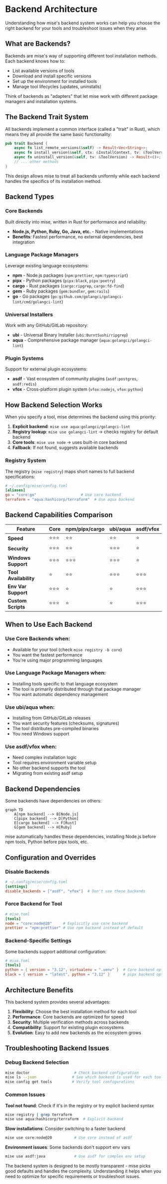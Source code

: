 # Backend Architecture

Understanding how mise's backend system works can help you choose the right backend for your tools and troubleshoot issues when they arise.

## What are Backends?

Backends are mise's way of supporting different tool installation methods. Each backend knows how to:

- List available versions of tools
- Download and install specific versions
- Set up the environment for installed tools
- Manage tool lifecycles (updates, uninstalls)

Think of backends as "adapters" that let mise work with different package managers and installation systems.

## The Backend Trait System

All backends implement a common interface (called a "trait" in Rust), which means they all provide the same basic functionality:

```rust
pub trait Backend {
    async fn list_remote_versions(&self) -> Result<Vec<String>>;
    async fn install_version(&self, ctx: &InstallContext, tv: &ToolVersion) -> Result<()>;
    async fn uninstall_version(&self, tv: &ToolVersion) -> Result<()>;
    // ... other methods
}
```

This design allows mise to treat all backends uniformly while each backend handles the specifics of its installation method.

## Backend Types

### Core Backends
Built directly into mise, written in Rust for performance and reliability:
- **Node.js, Python, Ruby, Go, Java, etc.** - Native implementations
- **Benefits**: Fastest performance, no external dependencies, best integration

### Language Package Managers
Leverage existing language ecosystems:
- **npm** - Node.js packages (`npm:prettier`, `npm:typescript`)
- **pipx** - Python packages (`pipx:black`, `pipx:poetry`)
- **cargo** - Rust packages (`cargo:ripgrep`, `cargo:fd-find`)
- **gem** - Ruby packages (`gem:bundler`, `gem:rails`)
- **go** - Go packages (`go:github.com/golangci/golangci-lint/cmd/golangci-lint`)

### Universal Installers
Work with any GitHub/GitLab repository:
- **ubi** - Universal Binary Installer (`ubi:BurntSushi/ripgrep`)
- **aqua** - Comprehensive package manager (`aqua:golangci/golangci-lint`)

### Plugin Systems
Support for external plugin ecosystems:
- **asdf** - Vast ecosystem of community plugins (`asdf:postgres`, `asdf:redis`)
- **vfox** - Cross-platform plugin system (`vfox:nodejs`, `vfox:python`)

## How Backend Selection Works

When you specify a tool, mise determines the backend using this priority:

1. **Explicit backend**: `mise use aqua:golangci/golangci-lint`
2. **Registry lookup**: `mise use golangci-lint` → checks registry for default backend
3. **Core tools**: `mise use node` → uses built-in core backend
4. **Fallback**: If not found, suggests available backends

### Registry System

The registry (`mise registry`) maps short names to full backend specifications:

```toml
# ~/.config/mise/config.toml
[aliases]
go = "core:go"                    # Use core backend
terraform = "aqua:hashicorp/terraform"  # Use aqua backend
```

## Backend Capabilities Comparison

| Feature | Core | npm/pipx/cargo | ubi/aqua | asdf/vfox |
|---------|------|----------------|-----------|-----------|
| **Speed** | ⭐⭐⭐ | ⭐⭐ | ⭐⭐ | ⭐ |
| **Security** | ⭐⭐⭐ | ⭐⭐ | ⭐⭐⭐ | ⭐ |
| **Windows Support** | ⭐⭐⭐ | ⭐⭐⭐ | ⭐⭐⭐ | ⭐ |
| **Tool Availability** | ⭐ | ⭐⭐ | ⭐⭐⭐ | ⭐⭐⭐ |
| **Env Var Support** | ⭐⭐⭐ | ⭐ | ⭐ | ⭐⭐⭐ |
| **Custom Scripts** | ⭐⭐⭐ | ⭐ | ⭐ | ⭐⭐⭐ |

## When to Use Each Backend

### Use **Core Backends** when:
- Available for your tool (check `mise registry -b core`)
- You want the fastest performance
- You're using major programming languages

### Use **Language Package Managers** when:
- Installing tools specific to that language ecosystem
- The tool is primarily distributed through that package manager
- You want automatic dependency management

### Use **ubi/aqua** when:
- Installing from GitHub/GitLab releases
- You want security features (checksums, signatures)
- The tool distributes pre-compiled binaries
- You need Windows support

### Use **asdf/vfox** when:
- Need complex installation logic
- Tool requires environment variable setup
- No other backend supports the tool
- Migrating from existing asdf setup

## Backend Dependencies

Some backends have dependencies on others:

```mermaid
graph TD
    A[npm backend] --> B[Node.js]
    C[pipx backend] --> D[Python]
    E[cargo backend] --> F[Rust]
    G[gem backend] --> H[Ruby]
```

mise automatically handles these dependencies, installing Node.js before npm tools, Python before pipx tools, etc.

## Configuration and Overrides

### Disable Backends
```toml
# ~/.config/mise/config.toml
[settings]
disable_backends = ["asdf", "vfox"]  # Don't use these backends
```

### Force Backend for Tool
```toml
# mise.toml
[tools]
node = "core:node@20"     # Explicitly use core backend
prettier = "npm:prettier" # Use npm backend instead of default
```

### Backend-Specific Settings
Some backends support additional configuration:

```toml
# mise.toml
[tools]
python = { version = "3.12", virtualenv = ".venv" }  # Core backend options
black = { version = "latest", python = "3.12" }      # pipx backend options
```

## Architecture Benefits

This backend system provides several advantages:

1. **Flexibility**: Choose the best installation method for each tool
2. **Performance**: Core backends are optimized for speed
3. **Security**: Multiple verification methods across backends
4. **Compatibility**: Support for existing plugin ecosystems
5. **Evolution**: Easy to add new backends as the ecosystem grows

## Troubleshooting Backend Issues

### Debug Backend Selection
```bash
mise doctor                    # Check backend configuration
mise ls --json                # See which backend is used for each tool
mise config get tools         # Verify tool configurations
```

### Common Issues

**Tool not found**: Check if it's in the registry or try explicit backend syntax
```bash
mise registry | grep terraform
mise use aqua:hashicorp/terraform  # Explicit backend
```

**Slow installations**: Consider switching to a faster backend
```bash
mise use core:node@20          # Use core instead of asdf
```

**Environment issues**: Some backends don't support env vars
```bash
mise use asdf:java             # Use asdf for complex env setup
```

The backend system is designed to be mostly transparent - mise picks good defaults and handles the complexity. Understanding it helps when you need to optimize for specific requirements or troubleshoot issues.